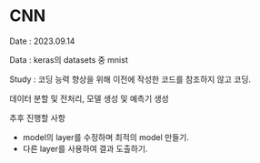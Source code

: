 # CNN

Date : 2023.09.14

Data : keras의 datasets 중 mnist

Study : 코딩 능력 향상을 위해 이전에 작성한 코드를 참조하지 않고 코딩.

데이터 분할 및 전처리, 모델 생성 및 예측기 생성

추후 진행할 사항
- model의 layer를 수정하며 최적의 model 만들기.
- 다른 layer를 사용하여 결과 도출하기.
